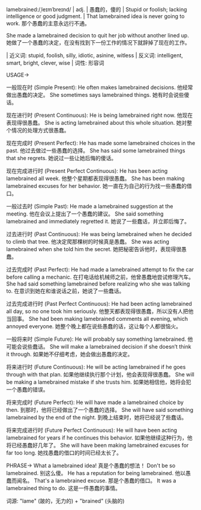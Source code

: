 lamebrained:/ˌleɪmˈbreɪnd/ | adj. | 愚蠢的，傻的 | Stupid or foolish; lacking intelligence or good judgment. |  That lamebrained idea is never going to work. 那个愚蠢的主意永远行不通。

She made a lamebrained decision to quit her job without another lined up. 她做了一个愚蠢的决定，在没有找到下一份工作的情况下就辞掉了现在的工作。


| 近义词: stupid, foolish, silly, idiotic, asinine, witless | 反义词: intelligent, smart, bright, clever, wise | 词性: 形容词

USAGE->

一般现在时 (Simple Present):
He often makes lamebrained decisions. 他经常做出愚蠢的决定。
She sometimes says lamebrained things. 她有时会说些傻话。

现在进行时 (Present Continuous):
He is being lamebrained right now. 他现在表现得很愚蠢。
She is acting lamebrained about this whole situation.  她对整个情况的处理方式很愚蠢。


现在完成时 (Present Perfect):
He has made some lamebrained choices in the past. 他过去做过一些愚蠢的选择。
She has said some lamebrained things that she regrets. 她说过一些让她后悔的傻话。


现在完成进行时 (Present Perfect Continuous):
He has been acting lamebrained all week. 他整个星期都表现得很愚蠢。
She has been making lamebrained excuses for her behavior. 她一直在为自己的行为找一些愚蠢的借口。


一般过去时 (Simple Past):
He made a lamebrained suggestion at the meeting. 他在会议上提出了一个愚蠢的建议。
She said something lamebrained and immediately regretted it.  她说了一些蠢话，并立即后悔了。


过去进行时 (Past Continuous):
He was being lamebrained when he decided to climb that tree. 他决定爬那棵树的时候真是愚蠢。
She was acting lamebrained when she told him the secret. 她把秘密告诉他时，表现得很愚蠢。


过去完成时 (Past Perfect):
He had made a lamebrained attempt to fix the car before calling a mechanic. 在打电话给机械师之前，他曾愚蠢地尝试修理汽车。
She had said something lamebrained before realizing who she was talking to. 在意识到她在和谁说话之前，她说了一些蠢话。


过去完成进行时 (Past Perfect Continuous):
He had been acting lamebrained all day, so no one took him seriously. 他整天都表现得很愚蠢，所以没有人把他当回事。
She had been making lamebrained comments all evening, which annoyed everyone. 她整个晚上都在说些愚蠢的话，这让每个人都很恼火。


一般将来时 (Simple Future):
He will probably say something lamebrained. 他可能会说些蠢话。
She will make a lamebrained decision if she doesn’t think it through. 如果她不仔细考虑，她会做出愚蠢的决定。


将来进行时 (Future Continuous):
He will be acting lamebrained if he goes through with that plan. 如果他继续执行那个计划，他会表现得很愚蠢。
She will be making a lamebrained mistake if she trusts him. 如果她相信他，她将会犯一个愚蠢的错误。


将来完成时 (Future Perfect):
He will have made a lamebrained choice by then. 到那时，他将已经做出了一个愚蠢的选择。
She will have said something lamebrained by the end of the night.  到晚上结束时，她将已经说了些蠢话。


将来完成进行时 (Future Perfect Continuous):
He will have been acting lamebrained for years if he continues this behavior. 如果他继续这种行为，他将已经愚蠢好几年了。
She will have been making lamebrained excuses for far too long. 她找愚蠢的借口的时间已经太长了。


PHRASE->
What a lamebrained idea!  真是个愚蠢的想法！
Don't be so lamebrained.  别这么傻。
He has a reputation for being lamebrained. 他以愚蠢而闻名。
That's a lamebrained excuse.  那是个愚蠢的借口。
It was a lamebrained thing to do.  这是一件愚蠢的事情。

词源:  "lame" (跛的，无力的) + "brained" (头脑的)
